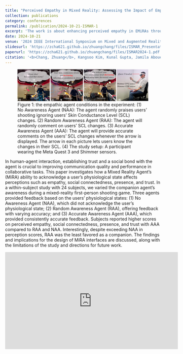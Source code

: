 ```yaml
---
title: "Perceived Empathy in Mixed Reality: Assessing the Impact of Empathic Agents’ Awareness of User Physiological States"
collection: publications
category: conferences
permalink: /publication/2024-10-21-ISMAR-1
excerpt: 'The work is about enhancing perceived empathy in EMiRAs through physiological sensing.'
date: 2024-10-21
venue: '2024 IEEE International Symposium on Mixed and Augmented Reality (ISMAR)'
slidesurl: 'https://zcha621.github.io/zhuangchang/files/ISMAR_Presentation.pdf'
paperurl: 'https://zcha621.github.io/zhuangchang/files/ISMAR2024-1.pdf'
citation: '<b>Chang, Zhuang</b>, Kangsoo Kim, Kunal Gupta, Jamila Abouelenin, Zirui Xiao, Boyang Gu, Huidong Bai, and Mark Billinghurst. Perceived Empathy in Mixed Reality: Assessing the Impact of Empathic Agents’ Awareness of User Physiological States. In 2024 IEEE International Symposium on Mixed and Augmented Reality (ISMAR), pp. 406-415. IEEE, 2024. DOI: 10.1109/ISMAR62088.2024.00055'
---
```


<figure>
  <img src="../images/ISMAR_1_teaser.png" alt="Physiological Awareness Virtual Human" />
  <figcaption>Figure 1: the empathic agent conditions in the experiment: (1) No Awareness Agent (NAA): The agent randomly praises
users’ shooting ignoring users’ Skin Conductance Level (SCL) changes. (2) Random Awareness Agent (RAA): The agent will
randomly comment on users’ SCL changes. (3) Accurate Awareness Agent (AAA): The agent will provide accurate comments
on the users’ SCL changes whenever the arrow is displayed. The arrow in each picture lets users know the changes in their SCL.
(4) The study setup: A participant wearing the Meta Quest 3 and Shimmer sensors.</figcaption>
</figure>

In human-agent interaction, establishing trust and a social bond with the agent is crucial to improving communication quality and performance in collaborative tasks. This paper investigates how a Mixed Reality Agent’s (MiRA) ability to acknowledge a user’s physiological state affects perceptions such as empathy, social connectedness, presence, and trust. In a within-subject study with 24 subjects, we varied the companion agent’s awareness during a mixed-reality first-person shooting game. Three agents provided feedback based on the users’ physiological states: (1) No Awareness Agent (NAA), which did not acknowledge the user’s physiological state; (2) Random Awareness Agent (RAA), offering feedback with varying accuracy; and (3) Accurate Awareness Agent (AAA), which provided consistently accurate feedback. Subjects reported higher scores on perceived empathy, social connectedness, presence, and trust with AAA compared to RAA and NAA. Interestingly, despite exceeding NAA in perception scores, RAA was the least favored as a companion. The findings and implications for the design of MiRA interfaces are discussed, along with the limitations of the study and directions for future work.

<iframe width="560" height="315" src="https://www.youtube.com/embed/fOIBo-shNs4" frameborder="0" allow="accelerometer; autoplay; clipboard-write; encrypted-media; gyroscope; picture-in-picture" allowfullscreen></iframe>